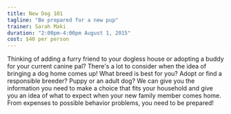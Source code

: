 ```yaml
---
title: New Dog 101
tagline: "Be prepared for a new pup"
trainer: Sarah Maki 
duration: "2:00pm-4:00pm August 1, 2015"
cost: $40 per person
---
```


Thinking of adding a furry friend to your dogless house or adopting a buddy for your 
current canine pal? There's a lot to consider when the idea of bringing a dog home 
comes up! What breed is best for you? Adopt or find a responsible breeder? Puppy 
or an adult dog? We can give you the information you need to make a choice that 
fits your household and give you an idea of what to expect when your new family 
member comes home. From expenses to possible behavior problems, you need to be 
prepared! 
